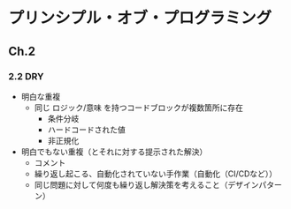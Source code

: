 # プリンシプル・オブ・プログラミング
## Ch.2
### 2.2 DRY
- 明白な重複
  - 同じ ロジック/意味 を持つコードブロックが複数箇所に存在
    - 条件分岐
    - ハードコードされた値
    - 非正規化
- 明白でもない重複（とそれに対する提示された解決）
  - コメント
  - 繰り返し起こる、自動化されていない手作業（自動化（CI/CDなど））
  - 同じ問題に対して何度も繰り返し解決策を考えること（デザインパターン）
